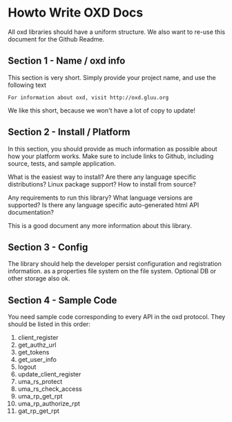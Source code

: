 # Howto Write OXD Docs

All oxd libraries should have a uniform structure. We also want to re-use this document for the Github Readme.

## Section 1 - Name / oxd info

This section is very short. Simply provide your project name,
and use the following text

```
For information about oxd, visit http://oxd.gluu.org

```

We like this short, because we won't have a lot of copy to update!

## Section 2 - Install / Platform

In this section, you should provide as much information as possible about how
your platform works. Make sure to include links to Github, including source,
tests, and sample application.

What is the easiest way to install? Are there any language specific distributions?
Linux package support? How to install from source? 

Any requirements to run this library? What language versions are supported? 
Is there any language specific auto-generated html API documentation?

This is a good document any more information about this library. 


## Section 3 - Config

The library should help the developer persist configuration and registration information. 
as a properties file system on the file system. Optional DB or other storage also ok.

## Section 4 - Sample Code

You need sample code corresponding to every API in the oxd protocol. They should be listed in 
this order:

1. client_register
2. get_authz_url
3. get_tokens
4. get_user_info
5. logout
6. update_client_register
7. uma_rs_protect
8. uma_rs_check_access
9. uma_rp_get_rpt
10. uma_rp_authorize_rpt
11. gat_rp_get_rpt





